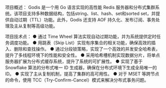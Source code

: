 项目概述：
 Godis 是一个用 Go 语言实现的高性能 Redis 服务器和分布式集群系统。该项目支持多种数据结构，包括string、list、hash、set和sorted set，并提供自动过期（TTL）功能。此外，Godis 还支持 AOF 持久化、发布订阅、事务处理及主从复制等高级功能。
 
项目技术点：
● 通过 Time Wheel 算法实现自动过期功能，并为系统提供定时任务调度功能。
● 用跳表（Skip List）实现有序集合的相关功能，确保高效的插入、删除和查找操作。
● 通过分段锁策略，实现了一个高效的并发安全哈希表，提升了多线程环境下的性能和安全性。
● 采用哈希槽机制实现数据分片，将单点服务器扩展为分布式缓存系统，提升了系统的可扩展性。
● 实现了基于 Snowflake 算法的分布式唯一 ID 生成器，确保在分布式环境下生成全局唯一的 ID。
● 实现了主从复制机制，提高了集群的高可用性。
● 对于 MSET 等跨节点的命令，使用 TCC（Try-Confirm-Cancel）模式来解决分布式事务问题。